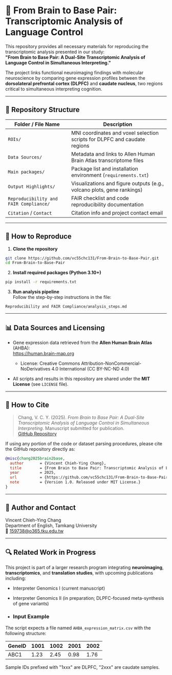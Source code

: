 # 🧠 From Brain to Base Pair: Transcriptomic Analysis of Language Control

This repository provides all necessary materials for reproducing the transcriptomic analysis presented in our study:  
**"From Brain to Base Pair: A Dual-Site Transcriptomic Analysis of Language Control in Simultaneous Interpreting."**

The project links functional neuroimaging findings with molecular neuroscience by comparing gene expression profiles between the **dorsolateral prefrontal cortex (DLPFC)** and **caudate nucleus**, two regions critical to simultaneous interpreting cognition.

---

## 📂 Repository Structure

| Folder / File Name               | Description                                                                 |
|----------------------------------|-----------------------------------------------------------------------------|
| `ROIs/`                          | MNI coordinates and voxel selection scripts for DLPFC and caudate regions  |
| `Data Sources/`                  | Metadata and links to Allen Human Brain Atlas transcriptome files          |
| `Main packages/`                 | Package list and installation environment (`requirements.txt`)             |
| `Output Highlights/`            | Visualizations and figure outputs (e.g., volcano plots, gene rankings)     |
| `Reproducibility and FAIR Compliance/` | FAIR checklist and code reproducibility documentation             |
| `Citation` / `Contact`           | Citation info and project contact email                                    |

---

## 🚀 How to Reproduce

1. **Clone the repository**  
```bash
git clone https://github.com/vc55chc131/From-Brain-to-Base-Pair.git
cd From-Brain-to-Base-Pair
```

2. **Install required packages (Python 3.10+)**  
```bash
pip install -r requirements.txt
```

3. **Run analysis pipeline**  
Follow the step-by-step instructions in the file:  
```
Reproducibility and FAIR Compliance/analysis_steps.md
```

---

## 📊 Data Sources and Licensing

- Gene expression data retrieved from the **Allen Human Brain Atlas** (AHBA):  
  https://human.brain-map.org  
  - License: Creative Commons Attribution-NonCommercial-NoDerivatives 4.0 International (CC BY-NC-ND 4.0)

- All scripts and results in this repository are shared under the **MIT License** (see `LICENSE` file).

---

## 📜 How to Cite

> Chang, V. C. Y. (2025). *From Brain to Base Pair: A Dual-Site Transcriptomic Analysis of Language Control in Simultaneous Interpreting*. Manuscript submitted for publication.  
> [GitHub Repository](https://github.com/vc55chc131/From-Brain-to-Base-Pair)

If using any portion of the code or dataset parsing procedures, please cite the GitHub repository directly as:

```bibtex
@misc{chang2025brain2base,
  author       = {Vincent Chieh-Ying Chang},
  title        = {From Brain to Base Pair: Transcriptomic Analysis of Language Control},
  year         = 2025,
  url          = {https://github.com/vc55chc131/From-Brain-to-Base-Pair},
  note         = {Version 1.0. Released under MIT License.}
}
```

---

## 🧬 Author and Contact

Vincent Chieh-Ying Chang  
Department of English, Tamkang University  
📧 159738@o365.tku.edu.tw

---

## 🔍 Related Work in Progress

This project is part of a larger research program integrating **neuroimaging**, **transcriptomics**, and **translation studies**, with upcoming publications including:

- Interpreter Genomics I (current manuscript)
- Interpreter Genomics II (in preparation; DLPFC-focused meta-synthesis of gene variants)

- ### Input Example
The script expects a file named `AHBA_expression_matrix.csv` with the following structure:

| GeneID | 1001 | 1002 | 2001 | 2002 |
|--------|------|------|------|------|
| ABC1   | 1.23 | 2.45 | 0.98 | 1.76 |

Sample IDs prefixed with "1xxx" are DLPFC, "2xxx" are caudate samples.

